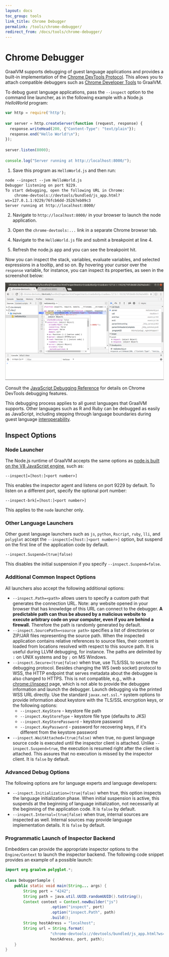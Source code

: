 ```yaml
---
layout: docs
toc_group: tools
link_title: Chrome Debugger
permalink: /tools/chrome-debugger/
redirect_from: /docs/tools/chrome-debugger/
---
```


# Chrome Debugger

GraalVM supports debugging of guest language applications and provides a
built-in implementation of
the [Chrome DevTools Protocol](https://chromedevtools.github.io/devtools-protocol/).
This allows you to attach compatible debuggers such as
[Chrome Developer Tools](https://developers.google.com/web/tools/chrome-devtools/)
to GraalVM.

To debug guest language applications, pass the `--inspect` option to the
command line launcher, as in the following
example with a Node.js _HelloWorld_ program:
```javascript
var http = require('http');

var server = http.createServer(function (request, response) {
  response.writeHead(200, {"Content-Type": "text/plain"});
  response.end("Hello World!\n");
});

server.listen(8000);

console.log("Server running at http://localhost:8000/");
```

1. Save this program as `HelloWorld.js` and then run:
```shell
node --inspect --jvm HelloWorld.js
Debugger listening on port 9229.
To start debugging, open the following URL in Chrome:
    chrome-devtools://devtools/bundled/js_app.html?ws=127.0.1.1:9229/76fcb6dd-35267eb09c3
Server running at http://localhost:8000/
```

2. Navigate to `http://localhost:8000/` in your browser to launch the node application.

3. Open the `chrome-devtools:...` link in a separate Chrome browser tab.

4. Navigate to the `HelloWorld.js` file and submit a breakpoint at line 4.

5. Refresh the node.js app and you can see the breakpoint hit.

Now you can inspect the stack, variables, evaluate variables, and selected expressions
in a tooltip, and so on. By hovering your cursor over the `response` variable, for
instance, you can inspect its properties, as seen in the screenshot below:

![](img/ChromeInspector.png)

Consult the
[JavaScript Debugging Reference](https://developers.google.com/web/tools/chrome-devtools/javascript/reference)
for details on Chrome DevTools debugging features.

This debugging process applies to all guest languages that GraalVM supports.
Other languages such as R and Ruby can be debugged as easily as JavaScript,
including stepping through language boundaries during guest language
[interoperability](../reference-manual/polyglot-programming.md).

## Inspect Options

### Node Launcher
The Node.js runtime of GraalVM accepts the same options as
[node.js built on the V8 JavaScript engine](https://nodejs.org/), such as:
```shell
--inspect[=[host:]<port number>]
```

This enables the inspector agent and listens on port 9229 by default. To listen on a
different port, specify the optional port number:
```shell
--inspect-brk[=[host:]<port number>]
```

This applies to the `node` launcher only.

### Other Language Launchers
Other guest language launchers such as `js`, `python`, `Rscript`, `ruby`, `lli`, and `polyglot`
accept the `--inspect[=[host:]<port number>]` option, but suspend on the first line of
the application code by default.
```shell
--inspect.Suspend=(true|false)
```

This disables the initial suspension if you specify `--inspect.Suspend=false`.

### Additional Common Inspect Options
All launchers also accept the following additional options:

* `--inspect.Path=<path>` allows users to specify a custom path that generates the connection URL. Note: any website opened in your browser that has knowledge of this URL can connect to the debugger. **A predictable path can thus be abused by a malicious website to execute arbitrary code on your computer, even if you are behind a firewall.** Therefore the path is randomly generated by default.
* `--inspect.SourcePath=<source path>` specifies a list of directories or ZIP/JAR files representing the source path. When the inspected application contains relative references to source files, their content is loaded from locations resolved with respect to this source path. It is useful during LLVM debugging, for instance.
The paths are delimited by `:` on UNIX systems and by `;` on MS Windows.
* `--inspect.Secure=(true|false)` when true, use TLS/SSL to secure the debugging protocol. Besides changing the WS
(web socket) protocol to WSS, the HTTP endpoint that serves metadata about the debuggee
is also changed to HTTPS. This is not compatible, e.g., with a
[chrome://inspect](chrome://inspect) page, which is not able to provide the debuggee
information and launch the debugger. Launch debugging via the printed WSS URL directly. Use the standard `javax.net.ssl.*` system options to provide information about keystore with the TLS/SSL encryption keys, or the following options:
    * `--inspect.KeyStore` - keystore file path
    * `--inspect.KeyStoreType` - keystore file type (defaults to JKS)
    * `--inspect.KeyStorePassword` - keystore password
    * `--inspect.KeyPassword` - password for recovering keys, if it's different from the keystore password
* `--inspect.WaitAttached=(true|false)` when true, no guest language source code is executed until the inspector client is attached. Unlike `--inspect.Suspend=true`, the execution is resumed right
after the client is attached. This assures that no execution is missed by the
inspector client. It is `false` by default.

### Advanced Debug Options
The following options are for language experts and language developers:

* `--inspect.Initialization=(true|false)` when true, this option inspects the language initialization phase. When initial suspension is active, this suspends at the beginning of language initialization, not necessarily
at the beginning of the application code. It is `false` by default.
* `--inspect.Internal=(true|false)`  when true, internal sources are inspected as well. Internal sources may provide language implementation details. It is `false` by default.

### Programmatic Launch of Inspector Backend
Embedders can provide the appropriate inspector options to the `Engine/Context`
to launch the inspector backend. The following code snippet provides an example of
a possible launch:

```java
import org.graalvm.polyglot.*;

class DebuggerSample {
    public static void main(String... args) {
        String port = "4242";
        String path = java.util.UUID.randomUUID().toString();
        Context context = Context.newBuilder("js")
                    .option("inspect", port)
                    .option("inspect.Path", path)
                    .build();
        String hostAdress = "localhost";
        String url = String.format(
                    "chrome-devtools://devtools/bundled/js_app.html?ws=%s:%s/%s",
                    hostAdress, port, path);
    }
}
```
